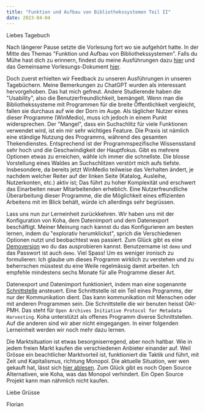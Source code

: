 ```yaml
---
title: "Funktion und Aufbau von Bibliothekssystemen Teil II"
date: 2023-04-04
---
```


Liebes Tagebuch

Nach längerer Pause setzte die Vorlesung fort wo sie aufgehört hatte.
In der Mitte des Themas "Funktion und Aufbau von Bibliothekssystemen".
Falls du Mühe hast dich zu erinnern, findest du meine Ausführungen dazu [hier](https://florian896.github.io/lerntagebuch-bain/2023/03/07/Bibliotheksysteme1.html) und das Gemeinsame Vorlesungs-Dokument [hier](https://pad.gwdg.de/glYuuHwsS6aokIat19Kxpg).  

Doch zuerst erhielten wir Feedback zu unseren Ausführungen in unseren Tagebüchern.
Meine Bemerkungen zu ChatGPT wurden als interessant hervorgehoben. 
Das hat mich gefreut.
Andere Studierende haben die "Usability", also die Benutzerfreundlichkeit, bemängelt.
Wenn man die Bibliothekssysteme mit Programmen für die breite Öffentlichkeit vergleicht, fallen sie durchaus auf wie der Dorn im Auge.
Als täglicher Nutzer eines dieser Programme (WinMedio), muss ich jedoch in einem Punkt widersprechen.
Der "Mangel", dass ein Suchschlitz für viele Funktionen verwendet wird, ist ein mir sehr wichtiges Feature.
Die Praxis ist nämlich eine ständige Nutzung des Programms, während des gesamten Thekendienstes.
Entsprechend ist der Programmspezifische Wissensstand sehr hoch und die Geschwindigkeit der Hauptfokus.
Gibt es mehrere Optionen etwas zu erreichen, wähle ich immer die schnellste.
Die blosse Vorstellung eines Waldes an Suchschlitzen verstört mich aufs tiefste.
Insbesondere, da bereits jetzt WinMedio teilweise das Verhalten ändert, je nachdem welcher Reiter auf der linken Seite (Katalog, Ausleihe, Nutzerkonten, etc.) aktiv ist; Das führt zu hoher Komplexität und erschwert das Einarbeiten neuer Mitarbeitenden erheblich. 
Eine Nutzerfreundliche Überarbeitung dieser Programme, die die Möglichkeit eines effizienten Arbeitens mit im Blick behält, würde ich allerdings sehr begrüssen.

Lass uns nun zur Lerneinheit zurückkehren.
Wir haben uns mit der Konfiguration von Koha, dem Datenimport und dem Datenexport beschäftigt.
Meiner Meinung nach kannst du das Konfigurieren am besten lernen, indem du "explorativ herumklickst", sprich die Verschiedenen Optionen nutzt und beobachtest was passiert.
Zum Glück gibt es eine [Demoversion](https://koha.adminkuhn.ch:8443/) wo du das ausprobieren kannst.
Benutzername ist ``demo`` und das Passwort ist auch ``demo``.
Viel Spass!
Um es weniger ironisch zu formulieren: Ich glaube um dieses Programm wirklich zu verstehen und zu beherrschen müsstest du eine Weile regelmässig damit arbeiten.
Ich empfehle mindestens sechs Monate für alle Programme dieser Art.

Datenexport und Datenimport funktioniert, indem man eine sogenannte [Schnittstelle](https://de.wikipedia.org/wiki/Schnittstelle) ansteuert.
Eine Schnittstelle ist ein Teil eines Programms, der nur der Kommunikation dient.
Das kann kommunikation mit Menschen oder mit anderen Programmen sein.
Die Schnittstelle die wir benuten heisst OAI-PMH.
Das steht für ``Open Archives Initiative Protocol for Metadata Harvesting``.
Koha unterstützt als offenes Programm diverse Schnittstellen.
Auf die anderen sind wir aber nicht eingegangen.
In einer folgenden Lerneinheit werden wir noch mehr dazu lernen.

Die Marktsituation ist etwas besorgniserregend, aber noch haltbar.
Wie in jedem freien Markt kaufen die verschiedenen Anbieter einander auf.
Weil Grösse ein beachtlicher Marktvorteil ist, funktioniert die Taktik und führt, mit Zeit und Kapitalismus, richtung Monopol.
Die aktuelle Situation, wer wen gekauft hat, lässt sich [hier ablesen](https://librarytechnology.org/mergers/).
Zum Glück gibt es noch Open Source Alternativen, wie Koha, was das Monopol verhindert.
Ein Open Source Projekt kann man nähmlich nicht kaufen.

Liebe Grüsse

Florian

